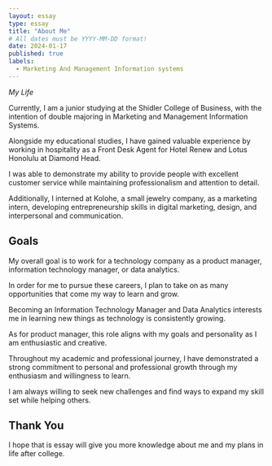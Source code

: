 ```yaml
---
layout: essay
type: essay
title: "About Me"
# All dates must be YYYY-MM-DD format!
date: 2024-01-17
published: true
labels:
  - Marketing And Management Information systems
---
```


*My Life*

Currently, I am a junior studying at the Shidler College of Business, with the intention of double majoring in Marketing and Management Information Systems.

Alongside my educational studies, I have gained valuable experience by working in hospitality as a Front Desk Agent for Hotel Renew and Lotus Honolulu at Diamond Head. 

I was able to demonstrate my ability to provide people with excellent customer service while maintaining professionalism and attention to detail. 

Additionally, I interned at Kolohe, a small jewelry company, as a marketing intern, developing entrepreneurship skills in digital marketing, design, and interpersonal and communication.


## Goals

My overall goal is to work for a technology company as a product manager, information technology manager, or data analytics.

In order for me to pursue these careers, I plan to take on as many opportunities that come my way to learn and grow. 

Becoming an Information Technology Manager and Data Analytics interests me in learning new things as technology is consistently growing.

As for product manager, this role aligns with my goals and personality as I am enthusiastic and creative. 

Throughout my academic and professional journey, I have demonstrated a strong commitment to personal and professional growth through my enthusiasm and willingness to learn. 

I am always willing to seek new challenges and find ways to expand my skill set while helping others.


## Thank You

I hope that is essay will give you more knowledge about me and my plans in life after college.
